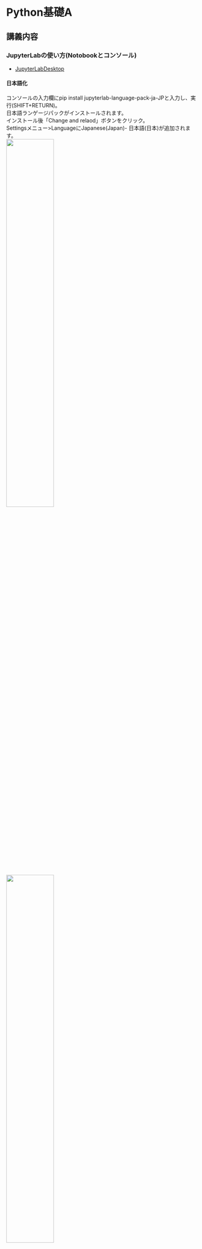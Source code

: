 # Python基礎A
## 講義内容
### JupyterLabの使い方(Notobookとコンソール)
- [JupyterLabDesktop](https://github.com/jupyterlab/jupyterlab-desktop "Download") 

#### 日本語化
コンソールの入力欄にpip install jupyterlab-language-pack-ja-JPと入力し、実行(SHIFT+RETURN)。  
日本語ランゲージパックがインストールされます。  
インストール後「Change and relaod」ボタンをクリック。  
Settingsメニュー>LanguageにJapanese(Japan)- 日本語(日本)が追加されます。  
<img src="./images/jupyterlab_tojp.png" width="50%">
<img src="./images/setJapanese.png" width="50%">

#### 作業ディレクトリの設定
右上のハンバーガーメニューのSettings>ServerにDefault Working Directoryの項目があります。  
設定したいディレクトリ(フォルダ)へのPathを入力することでデフォルトの作業ディレクトリを変更出来ます。  

<img src="./images/defaultworkingdir.png" width="50%">

### データ型 

| データ型 | 解説 | 例 |
| ---------------- | ---------------- | ---------------- |
| str(ストラ) | 文字列 | "創造社デザイン専門学校" |
| int(イント) | 小数点を含まなない数値 | 1967 |
| float(フロート) | 小数点を含む数値 | 25.6 |
| bool(ブール) | 真偽値 |True or False | 
```
# データ型を調べるtype関数
print(type("Python"))
print(type(100))
print(type(0.1))
print(type(True))
```

### 変数
    
```
    num = 1
    print(num)
```  
* 変数名のルール  
    - 小文字のアルファベットとアンダースコアを組み合わせる  
    - 数字で始まらない  
    - 複数の単語から成る場合はアンダースコアで区切る(スネークケース)  

### 算術演算子

| 演算子 | 意味 | 例 |
| ---------------- | ---------------- | ---------------- |
| + | 足し算(加算) | 100 + 50 |
| - | 引き算(減算) | 100 - 50 |
| * | 掛け算(乗算) | 100 * 50 |
| / | 割り算(除算) | 100 / 50 | 
| // | 割り算(整数除算) | 100 // 50 | 
| % | 余り算(剰余) | 100 % 50 | 
| ** | べき乗 | 100 ** 2 | 


### コメント  
\# 行末までコメント  
""" ~ """複数行コメント
### print関数、input関数、open関数

```
# print関数(画面に出力)  
print("Python")
# input関数(キーボードから入力)
data = input("お名前を入力してください>>\n")
# open関数(ファイルを開く)
with open("data.txt","w",encoding="utf-8") as f:
    f.write("Python")
```   

### コレクション
#### リスト
複数のデータを要素としてまとめて取り扱う  
```
# リストを定義
numbers = [0, 10, 20, 30, 40, 50]
# リストのデータ型を確認
type(numbers)

# 文字列を要素とするリストを定義
fruits = ['apple', 'banana', 'chelly']

# indexはゼロから始まる
fruits[0]

# 要素のスライス
abcd = ['a', 'b', 'c', 'd']
abcd[1:3]
```

#### リスト関数
```
# 要素数を数える
len(numbers)

# 最大値
max(numbers)

# 最小値
min(numbers)

# 合計(要素がintやfloatの場合)
sum(numbers)

# 並べ替え(sort と sorted)

# 新しい要素を末尾に追加
fruits.append('grape')

# リストにリストを追加
fruits.extend(['orange','berry'])

# リストに要素を挿入
fruits.insert(2,'pineapple')

# 要素を指定して削除
fruits.remove('orange')

# indexを指定して削除(indexを省略すると末尾)
fruits.pop(3)

# リストのコピー
new_fruits = fruits.copy()
new_fruits
```

#### タプル
タプルは、リストと同じように複数のデータを取り扱うコレクション。
ただし、一度設定した要素を変更できません。
```
subjects = ("ICT・マーケティング","モノ・コトづくり学科")
subjects[0]

```
#### 辞書(ディクショナリ)
辞書は、キー (key) と値 (value) を対応づけるデータです。 
```
# 辞書を定義
scores = {'english':76, 'math':66, 'japanese':70, 'biology':58, 'geography':80}

# 要素を取得
scores['japanese']
scores.get('japanese')

# 要素を変更
scores['math'] = 76

# 要素を追加
scores['music'] = 80

# 要素を削除
del scores['biology']
```

#### 辞書関数
```
# 全削除
scores.clear()

# 値の一覧をリストで取得
scores.values()

# キーの一覧をリストで取得
scores.keys()
```
#### 2次元リスト
```
[
    [99, 27, 31, 53, 79, 45, 36, 80, 88, 17], 
    [83, 69, 72, 5, 50, 76, 11, 26, 10, 40], 
    [28, 94, 40, 77, 6, 43, 85, 82, 36, 43], 
    [69, 52, 45, 59, 75, 61, 31, 25, 45, 7], 
    [2, 76, 65, 29, 82, 58, 64, 52, 99, 61],
]
```

### 条件分岐と繰り返し

#### 比較演算子
| 演算子 | 意味 | 備考 |
| ---------------- | ---------------- | ---------------- |
| a < b | a は b より小さい |  |
| a <= b | a は b と等しいか小さい |  |
| a > b | a は b より大きい |  |
| a >= b | a は b と等しいか大きい |  | 
| a == b | a と b は等しい |  | 
| a != b | a と b は等しくない |  | 

#### 条件
```
#比較演算子の計算結果(条件)はbool型
print(100 > 80)

```

#### 条件分岐
条件により処理を選択する

```
# 条件がTrueになる場合、インデント内の処理を実行する
a = 80
if a < 100:
    print('変数a は 100より小さい値です')

```
Pythonではブロックの代用としてインデントを使用する
if 条件:に続く行はインデントを適切に設定し、条件に当てはまる時に実行される処理を記述する。  
注)インデント内に何も記述がないとIndentErrorが発生する。処理が未確定の時はpassと記述する。

```
# 条件がTrueになる場合、インデント内の処理を実行する。
# Falseの場合はelse:に続くインデント内の処理を実行する。
a = 80
if a < 100:
    print('変数a は 100より小さい値です')
else:
    print('変数a は 100より大きい値です')

# elif文で条件を更に追加出来る。
# 上の条件に当てはまらないが、次の条件にはあてはまる場合に使用。
# elif文はいくつでも追加が可能
a = 85
if a > 100:
    print('変数a は 100より大きい値です')
elif a < 90:
    print('変数a は 90より大きい値です')
elif a < 80:
    print('変数a は 80より大きい値です')
else:
    print('変数a は 100より大きい値です')

```
#### While文
```
# while文は条件を満たす間、同じ処理を繰り返す構文。
c = 0
while c < 5 :
    print(c)
    c += 1
```
```
# 繰り返しを強制終了するbreak文
c = 10
while c < 100:
    print(c)
    if c == 15:
        print("繰り返しを終了します。")
        break
```
```
# 繰り返しをスキップするcontinue文
c = 0
while c < 10:
    if c == 2:
        continue
    else:
        print(c)
```
```
# ループ終了後を処理するwhile-else文
c = 0
while c < 10:
    print(c)
    c += 1
else:
    print("繰り返し処理が終了しました。")
```
#### for文
リストなど繰り返し可能なオブジェクトからひとつづつ取り出し処理をする文
```
for i in range(10):
    print(i)
```
breakやcontinueはfor文でも有効
for-elseで繰り返し終了時に処理を記述
```
#range関数
list(range(10)) #出力結果 0,1,2,3,4,5,6,7,8,9
list(range(1,10,2)) #start:1 10未満でステップは2 出力結果 1,3,5,7,9
```
####　enumerate関数
enumerate関数を使用すると繰り返し可能なオブジェクトから要素とインデックスを取り出せます
persons = ['マイケル','ビリー','スティービー','ボブ','シンディ']
for i, person in enumerate(persons):
    print(f'{i} 番目は{person}です')

### 関数
* 組込関数とユーザー定義関数
* 外部ファイル化と読込
* 標準モジュール(random,datetime,csv)

### エラー例外制御/考査
* エラーと例外処理
* 課題考査(文法の基礎試験)
